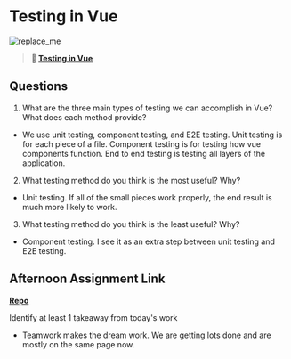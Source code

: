 # Testing in Vue

![replace_me](https://codeworks.blob.core.windows.net/public/assets/img/illustrations/placeholder.svg)

> **📖 [Testing in Vue](https://codeworksacademy.com/fs-student-guide/resources/wk8-9/04-Vue-Testing)**

## Questions

1. What are the three main types of testing we can accomplish in Vue? What does each method provide?
 - We use unit testing, component testing, and E2E testing. Unit testing is for each piece of a file.  Component testing is for testing how vue components function. End to end testing is testing all layers of the application.
2. What testing method do you think is the most useful? Why?
 - Unit testing. If all of the small pieces work properly, the end result is much more likely to work.
3. What testing method do you think is the least useful? Why?
 - Component testing. I see it as an extra step between unit testing and E2E testing.
## Afternoon Assignment Link

**[Repo](https://ontracker-capstone.herokuapp.com/#/)**

Identify at least 1 takeaway from today's work
 - Teamwork makes the dream work. We are getting lots done and are mostly on the same page now.